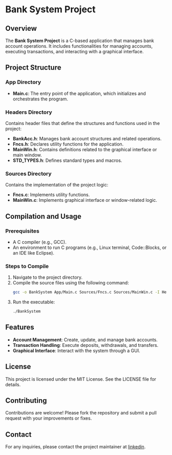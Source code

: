 # Bank System Project

## Overview
The **Bank System Project** is a C-based application that manages bank account operations. It includes functionalities for managing accounts, executing transactions, and interacting with a graphical interface.

## Project Structure

### App Directory
- **Main.c**: The entry point of the application, which initializes and orchestrates the program.

### Headers Directory
Contains header files that define the structures and functions used in the project:
- **BankAcc.h**: Manages bank account structures and related operations.
- **Fncs.h**: Declares utility functions for the application.
- **MainWin.h**: Contains definitions related to the graphical interface or main window.
- **STD_TYPES.h**: Defines standard types and macros.

### Sources Directory
Contains the implementation of the project logic:
- **Fncs.c**: Implements utility functions.
- **MainWin.c**: Implements graphical interface or window-related logic.

## Compilation and Usage

### Prerequisites
- A C compiler (e.g., GCC).
- An environment to run C programs (e.g., Linux terminal, Code::Blocks, or an IDE like Eclipse).

### Steps to Compile
1. Navigate to the project directory.
2. Compile the source files using the following command:
   ```bash
   gcc -o BankSystem App/Main.c Sources/Fncs.c Sources/MainWin.c -I Headers
   ```
3. Run the executable:
   ```bash
   ./BankSystem
   ```

## Features
- **Account Management**: Create, update, and manage bank accounts.
- **Transaction Handling**: Execute deposits, withdrawals, and transfers.
- **Graphical Interface**: Interact with the system through a GUI.

## License
This project is licensed under the MIT License. See the LICENSE file for details.

## Contributing
Contributions are welcome! Please fork the repository and submit a pull request with your improvements or fixes.

## Contact

For any inquiries, please contact the project maintainer at [linkedin](https://www.linkedin.com/in/alfred-nagy-882445224/).

